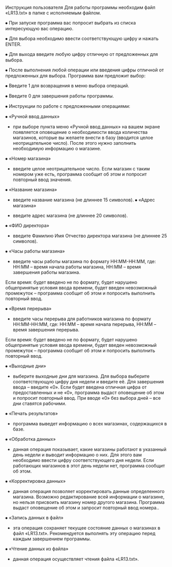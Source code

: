 Инструкция пользователя
Для работы программы необходим файл «LR13.txt» в папке с исполняемым файлом.

⦁	При запуске программа вас попросит выбрать из списка интересующую вас операцию.

⦁	Для выбора необходимо ввести соответствующую цифру и нажать 
ENTER.

⦁	Для выхода введите любую цифру отличную от предложенных для выбора.

⦁	После выполнения любой операции или введения цифры отличной от предложенных для выбора. Программа вам предложит выбор:

⦁	Введите 1 для возвращения  в меню выбора операций.

⦁	Введите 0 для завершения работы программы.

⦁	Инструкции по работе с предложенными операциями:

⦁	«Ручной ввод данных»

-  при выборе пункта меню «Ручной ввод данных» на вашем экране появляется оповещение о необходимости ввода количества магазинов, которые вы желаете внести в базу
(вводится целое неотрицательное число).
После этого нужно заполнить необходимую информацию о магазине.

⦁	«Номер магазина» 

- введите целое неотрицательное число.
Если магазин с таким номером уже есть, программа сообщит об этом и попросит повторный ввод значения.

⦁	«Название магазина» 

- введите название магазина (не длиннее 15 символов).
⦁	«Адрес магазина» 

- введите адрес магазина (не длиннее 20 символов).

⦁	«ФИО директора»

- введите Фамилию Имя Отчество директора магазина (не  длиннее 25 символов).

⦁	«Часы работы магазина» 

- введите часы работы магазина по формату 
HH:MM-HH:MM, где:
HH:MM – время начала работы магазина,
HH:MM – время завершения работы магазина.

Если время: будет введено не по формату, будет нарушено общепринятые условия ввода времени, будет введен невозможный промежуток – программа сообщит об этом и попросить выполнить повторный ввод.

⦁	«Время перерыва» 
- введите часы перерыва для работников магазина по формату HH:MM-HH:MM, где:
HH:MM – время начала перерыва,
HH:MM – время завершения перерыва.

Если время: будет введено не по формату, будет нарушено общепринятые условия ввода времени, будет введен невозможный промежуток – программа сообщит об этом и попросить выполнить повторный ввод.

⦁	 «Выходные дни»
- выберите выходные дни для магазина.
Для выбора выберите соответствующую цифру дня недели и введите её.
Для завершения ввода – введите «0».
Если будет введена отличная цифра от предоставленных и не «0», программа выдаст оповещение об этом и попросит повторный ввод.
При вводе «0» без выбора дней – все дни ставятся рабочими.

⦁	«Печать результатов» 

- программа выведет информацию о всех магазинах, содержащихся в базе.

⦁	«Обработка данных» 

- данная операция показывает, какие магазины работают в указанный день недели и выводит информацию о них.
Для этого вам необходимо ввести цифру соответствующего дня недели.
Если работающих магазинов в этот день недели нет, программа сообщит об этом.

⦁	«Корректировка данных»

- данная операция позволяет корректировать данные определенного магазина. Возможно редактирование всей информации о магазине, но нельзя присвоить магазину номер другого магазина. 
Программа выдаст оповещение об этом и запросит повторный ввод номера..

⦁	«Запись данных в файл» 

- эта операция сохраняет текущее состояние данных о магазинах в файл «LR13.txt». Рекомендуется выполнять эту операцию перед каждым завершением программы.

⦁	«Чтение данных из файла»

- данная операция осуществляет чтения файла «LR13.txt».
